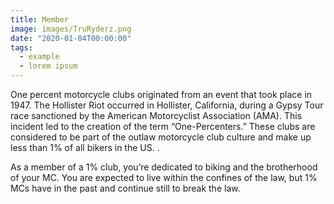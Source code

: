 ```yaml
---
title: Member
image: images/TruRyderz.png
date: "2020-01-04T00:00:00"
tags:
  - example
  - lorem ipsum
---
```

One percent motorcycle clubs originated from an event that took place in 1947. The Hollister Riot occurred in Hollister, California, during a Gypsy Tour race sanctioned by the American Motorcyclist Association (AMA). This incident led to the creation of the term “One-Percenters.” These clubs are considered to be part of the outlaw motorcycle club culture and make up less than 1% of all bikers in the US. .
<!-- more -->
As a member of a 1% club, you’re dedicated to biking and the brotherhood of your MC. You are expected to live within the confines of the law, but 1% MCs have in the past and continue still to break the law.
